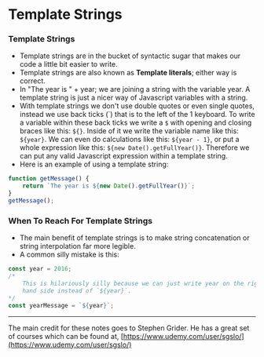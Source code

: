 # Template Strings

### Template Strings

* Template strings are in the bucket of syntactic sugar that makes our code a little bit easier to write.
* Template strings are also known as **Template literals**; either way is correct.
* In "The year is " + year; we are joining a string with the variable year. A template string is just a nicer way of Javascript variables with a string.
* With template strings we don't use double quotes or even single quotes, instead we use back ticks \(\`\) that is to the left of the 1 keyboard. To write a variable within these back ticks we write a `$` with opening and closing braces like this: `${}`. Inside of it we write the variable name like this: `${year}`. We can even do calculations like this: `${year - 1}`, or put a whole expression like this: `${new Date().getFullYear()}`. Therefore we can put any valid Javascript expression within a template string.
* Here is an example of using a template string:

```js
function getMessage() {
    return `The year is ${new Date().getFullYear()}`;
}
getMessage();
```

### When To Reach For Template Strings

* The main benefit of template strings is to make string concatenation or string interpolation far more legible.
* A common silly mistake is this:

```js
const year = 2016;
/*
    This is hilariously silly because we can just write year on the right
    hand side instead of `${year}`.
*/
const yearMessage = `${year}`;
```

---

The main credit for these notes goes to Stephen Grider. He has a great set of courses which can be found at, [https://www.udemy.com/user/sgslo/](https://www.udemy.com/user/sgslo/)

